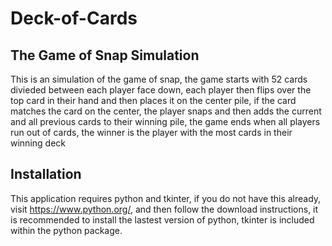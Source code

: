 # Deck-of-Cards
## The Game of Snap Simulation
This is an simulation of the game of snap, the game starts with 52 cards divieded between each player face down, each player then flips over the top card in their hand and then places it on the center pile, if the card matches the card on the center, the player snaps and then adds the current and all previous cards to their winning pile, the game ends when all players run out of cards, the winner is the player with the most cards in their winning deck

## Installation
This application requires python and tkinter, if you do not have this already, visit https://www.python.org/, and then follow the download instructions, it is recommended to install the lastest version of python, tkinter is included within the python package.
